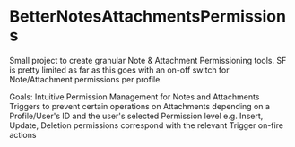 # BetterNotesAttachmentsPermissions
Small project to create granular Note & Attachment Permissioning tools. SF is pretty limited as far as this goes with an on-off switch for Note/Attachment permissions per profile.

Goals:
Intuitive Permission Management for Notes and Attachments
Triggers to prevent certain operations on Attachments depending on a Profile/User's ID and the user's selected Permission level
e.g. Insert, Update, Deletion permissions correspond with the relevant Trigger on-fire actions
